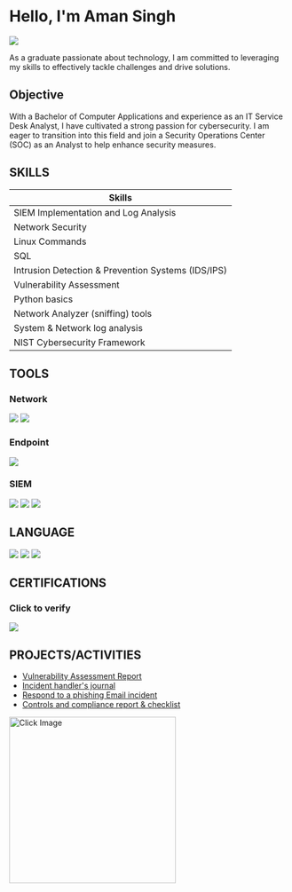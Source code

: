 # Hello, I'm Aman Singh
<a href="https://linkedin.com"><img src="https://img.shields.io/badge/-LinkedIn-0072b1?&style=for-the-badge&logo=linkedin&logoColor=white" /></a>

As a graduate passionate about technology, I am committed to leveraging my skills to effectively tackle challenges and drive solutions.

## Objective

With a Bachelor of Computer Applications and experience as an IT Service Desk Analyst, I have cultivated a strong passion for cybersecurity. I am eager to transition into this field and join a Security Operations Center (SOC) as an Analyst to help enhance security measures.
## SKILLS

| Skills                                               |
|-----------------------------------------------|
| SIEM Implementation and Log Analysis          | 
| Network Security                              | 
| Linux Commands                                | 
| SQL                                           | 
| Intrusion Detection & Prevention Systems (IDS/IPS) |             |
| Vulnerability Assessment                       |
| Python basics                                  |
| Network Analyzer (sniffing) tools              |
| System & Network log analysis                  |
| NIST Cybersecurity Framework                   |



## TOOLS

### Network
<div>
    <img src="https://img.shields.io/badge/-Wireshark-1679A7?&style=for-the-badge&logo=Wireshark&logoColor=white" />
    <img src="https://img.shields.io/badge/-Suricata-EF3B2D?&style=for-the-badge&logo=Suricata&logoColor=white" />
    
</div>

### Endpoint
<div>
    <img src="https://img.shields.io/badge/-Wazuh-4B275F?&style=for-the-badge&logo=Wazuh&logoColor=white" />

</div>

### SIEM
<div>
    <img src="https://img.shields.io/badge/-Wazuh-4B275F?&style=for-the-badge&logo=Wazuh&logoColor=white" />
    <img src="https://img.shields.io/badge/-Splunk-000000?&style=for-the-badge&logo=Splunk&logoColor=white" />
    <img src="https://img.shields.io/badge/-Elastic-005571?&style=for-the-badge&logo=Elastic&logoColor=white" />
</div>

## LANGUAGE
<div>
<img src="https://img.shields.io/badge/-SQL-00758F?&style=for-the-badge&logo=MySQL&logoColor=white" />
<img src="https://img.shields.io/badge/-Python-306998?&style=for-the-badge&logo=Python&logoColor=white" />
<img src="https://img.shields.io/badge/-Linux-32CD32?&style=for-the-badge&logo=Linux&logoColor=white" />

</div>

## CERTIFICATIONS
### Click to verify 
<div>
<div></div><a href="https://coursera.org/share/145ea5d45f728012237fcd588bfd15f5" target="_blank">
  <img src="https://img.shields.io/badge/-Google%20Cybersecurity%20Certificate-4285F4?&style=for-the-badge&logo=Google&logoColor=white" />
</a>

</div>

## PROJECTS/ACTIVITIES
- <a href="https://docs.google.com/document/d/1nVtC8Mi9SmZ6UK6d1Zg8VD4MwoqLWui4voyzTi3HPCI/edit?usp=sharing" target="_blank">Vulnerability Assessment Report</a>
- <a href="https://docs.google.com/document/d/1Q9No_S2LAN9XCDTb2IXojGrRUDZ5R-8KrZMJIceKac0/edit?usp=sharing" target="_blank">Incident handler's journal</a>
- <a href="https://docs.google.com/document/d/1y_ro5v_DO1En0CB9M6ckofYVc14Lt5yGeL6yDYBdKf4/edit?usp=sharing" target="_blank">Respond to a phishing Email incident</a>
- <a href="https://docs.google.com/document/d/1590eg0cLiOb7DKAa5tliReTRa453mCyIzy1nL8ldwz0/edit?usp=sharing" target="_blank">Controls and compliance report & checklist </a>

<a href="https://imgur.com/K3GIgfG" target="_blank">
        <img src="https://i.imgur.com/K3GIgfG.jpg" alt="Click Image" width="300">
 
